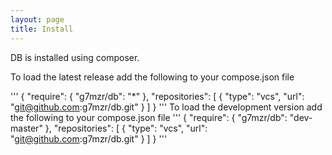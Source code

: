 ```yaml
---
layout: page
title: Install
---
```

DB is installed using composer.

To load the latest release add the following to your compose.json file

'''
    {
        "require": {
            "g7mzr/db": "*"
        },
        "repositories": [
            {
                "type": "vcs",
                "url":  "git@github.com:g7mzr/db.git"
            }
        ]
    }
'''
To load the development version add the following to your compose.json file
'''
    {
        "require": {
            "g7mzr/db": "dev-master"
        },
        "repositories": [
            {
                "type": "vcs",
                "url":  "git@github.com:g7mzr/db.git"
            }
        ]
    }
'''
